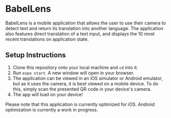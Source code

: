 # BabelLens

BabelLens is a mobile application that allows the user to use their camera to detect text and return its translation into another language. The application also features direct translation of a text input, and displays the 10 most recent translations on application state.

## Setup Instructions

1. Clone this repository onto your local machine and `cd` into it.
2. Run `expo start`. A new window will open in your browser.
3. The application can be viewed in an iOS simulator or Android emulator, but as it uses the camera, it is best viewed on a mobile device. To do this, simply scan the presented QR code in your device's camera.
4. The app will load on your device!

Please note that this application is currently optimized for iOS. Android optimization is currently a work in progress.
